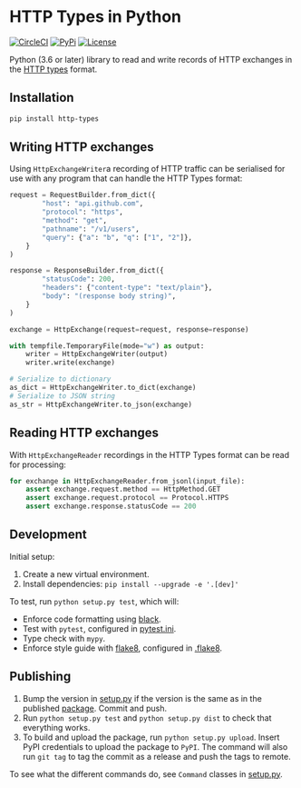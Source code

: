 # HTTP Types in Python

[![CircleCI](https://circleci.com/gh/meeshkan/py-http-types.svg?style=shield)](https://circleci.com/gh/meeshkan/py-http-types)
[![PyPi](https://img.shields.io/pypi/pyversions/http-types)](https://pypi.org/project/http-types/)
[![License](https://img.shields.io/pypi/l/http-types)](LICENSE)

Python (3.6 or later) library to read and write records of HTTP exchanges in the [HTTP types](https://meeshkan.github.io/http-types/) format.

## Installation

```bash
pip install http-types
```

## Writing HTTP exchanges

Using `HttpExchangeWriter`a recording of HTTP traffic can be serialised for use with any program that can handle the HTTP Types format:

```python
request = RequestBuilder.from_dict({
        "host": "api.github.com",
        "protocol": "https",
        "method": "get",
        "pathname": "/v1/users",
        "query": {"a": "b", "q": ["1", "2"]},
    }
)

response = ResponseBuilder.from_dict({
        "statusCode": 200,
        "headers": {"content-type": "text/plain"},
        "body": "(response body string)",
    }
)

exchange = HttpExchange(request=request, response=response)

with tempfile.TemporaryFile(mode="w") as output:
    writer = HttpExchangeWriter(output)
    writer.write(exchange)

# Serialize to dictionary
as_dict = HttpExchangeWriter.to_dict(exchange)
# Serialize to JSON string
as_str = HttpExchangeWriter.to_json(exchange)
```

## Reading HTTP exchanges

With `HttpExchangeReader` recordings in the HTTP Types format can be read for processing:

```python
for exchange in HttpExchangeReader.from_jsonl(input_file):
    assert exchange.request.method == HttpMethod.GET
    assert exchange.request.protocol == Protocol.HTTPS
    assert exchange.response.statusCode == 200
```

## Development

Initial setup:

1. Create a new virtual environment.
1. Install dependencies: `pip install --upgrade -e '.[dev]'`

To test, run `python setup.py test`, which will:

- Enforce code formatting using [black](https://black.readthedocs.io/en/stable/).
- Test with `pytest`, configured in [pytest.ini](./pytest.ini).
- Type check with `mypy`.
- Enforce style guide with [flake8](https://flake8.pycqa.org/en/latest/), configured in [.flake8](./.flake8).

## Publishing

1. Bump the version in [setup.py](./setup.py) if the version is the same as in the published [package](https://pypi.org/project/http-types/). Commit and push.
1. Run `python setup.py test` and `python setup.py dist` to check that everything works.
1. To build and upload the package, run `python setup.py upload`. Insert PyPI credentials to upload the package to `PyPI`. The command will also run `git tag` to tag the commit as a release and push the tags to remote.

To see what the different commands do, see `Command` classes in [setup.py](./setup.py).
